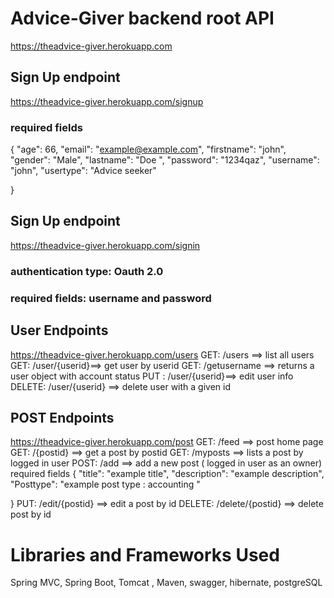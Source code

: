 # Advice-Giver backend root API
https://theadvice-giver.herokuapp.com

## Sign Up endpoint
https://theadvice-giver.herokuapp.com/signup

### required fields

{
     "age": 66,
      "email": "example@example.com",
      "firstname": "john",
      "gender": "Male",
      "lastname": "Doe ",
      "password": "1234qaz",
      "username": "john",
      "usertype": "Advice seeker"
        
}

## Sign Up endpoint
https://theadvice-giver.herokuapp.com/signin
### authentication type: Oauth 2.0
### required fields: username and password

## User Endpoints
https://theadvice-giver.herokuapp.com/users
GET: /users ==> list all users 
GET: /user/{userid}==> get user by userid 
GET: /getusername ==> returns a user object with account status
PUT : /user/{userid}==> edit user info 
DELETE: /user/{userid} ==> delete user with a given id 

## POST  Endpoints
https://theadvice-giver.herokuapp.com/post
GET: /feed ==> post home page 
GET: /{postid} ==> get a post by postid
GET: /myposts ==> lists a post by logged in user
POST: /add ==> add a new post ( logged in user as an owner)
required fields 
{
      "title": "example title", 
      "description": "example description", 
      "Posttype": "example post type : accounting "
        
}
PUT: /edit/{postid} ==> edit a post by id 
DELETE: /delete/{postid} ==> delete post by id


# Libraries and Frameworks Used
Spring MVC, Spring Boot, Tomcat , Maven, swagger, hibernate, postgreSQL

